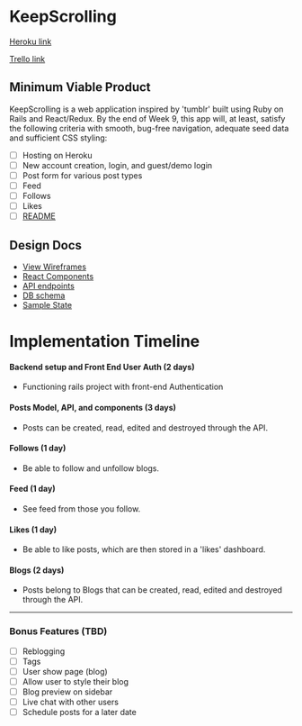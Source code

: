 # KeepScrolling

[Heroku link][heroku]

[Trello link][trello]

[heroku]: https://keep-scrolling.herokuapp.com/
[trello]: https://trello.com/b/VDUbWkif/keepscrolling

## Minimum Viable Product

KeepScrolling is a web application inspired by 'tumblr' built using Ruby on Rails and React/Redux. By the end of Week 9, this app will, at least, satisfy the following criteria with smooth, bug-free navigation, adequate seed data and sufficient CSS styling:

- [ ] Hosting on Heroku
- [ ] New account creation, login, and guest/demo login
- [ ] Post form for various post types
- [ ] Feed
- [ ] Follows
- [ ] Likes
- [ ] [README][Production_README]

## Design Docs
* [View Wireframes][wireframes]
* [React Components][components]
* [API endpoints][api-endpoints]
* [DB schema][schema]
* [Sample State][sample-state]

[wireframes]: docs/wireframes/
[components]: docs/component-hierarchy.md
[sample-state]: docs/sample-state.md
[api-endpoints]: docs/api-endpoints.md
[schema]: docs/schema.md
[Production_README]: docs/production_readme.md

# Implementation Timeline


#### Backend setup and Front End User Auth (2 days)
  - Functioning rails project with front-end Authentication


#### Posts Model, API, and components (3 days)
  - Posts can be created, read, edited and destroyed through
  the API.


#### Follows (1 day)
  - Be able to follow and unfollow blogs.


#### Feed (1 day)
  - See feed from those you follow.


#### Likes (1 day)
  - Be able to like posts, which are then stored in a 'likes' dashboard.

#### Blogs (2 days)
  - Posts belong to Blogs that can be created, read, edited and destroyed through the API.

---

### Bonus Features (TBD)
- [ ] Reblogging
- [ ] Tags
- [ ] User show page (blog)
- [ ] Allow user to style their blog
- [ ] Blog preview on sidebar
- [ ] Live chat with other users
- [ ] Schedule posts for a later date
